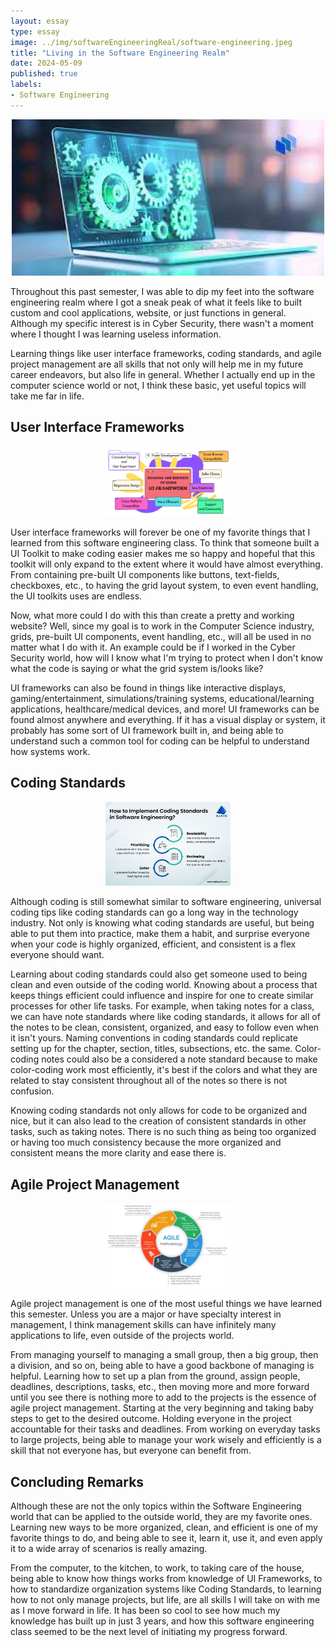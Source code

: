 ```yaml
---
layout: essay
type: essay
image: ../img/softwareEngineeringReal/software-engineering.jpeg
title: "Living in the Software Engineering Realm"
date: 2024-05-09
published: true
labels:
- Software Engineering
---
```

<p align="center">
  <img width="500px" class="rounded float-center pe-4" src="../img/softwareEngineeringRealm/software-engineering.jpeg">
</p>

Throughout this past semester, I was able to dip my feet into the software engineering realm where I got a sneak peak of what it feels like to built custom and cool applications, website, or just functions in general. Although my specific interest is in Cyber Security, there wasn't a moment where I thought I was learning useless information.

Learning things like user interface frameworks, coding standards, and agile project management are all skills that not only will help me in my future career endeavors, but also life in general. Whether I actually end up in the computer science world or not, I think these basic, yet useful topics will take me far in life.

## User Interface Frameworks

<p align="center">
  <img width="200px" class="rounded float-center pe-4" src="../img/softwareEngineeringRealm/ui-frameworks.png">
</p>

User interface frameworks will forever be one of my favorite things that I learned from this software engineering class. To think that someone built a UI Toolkit to make coding easier makes me so happy and hopeful that this toolkit will only expand to the extent where it would have almost everything. From containing pre-built UI components like buttons, text-fields, checkboxes, etc., to having the grid layout system, to even event handling, the UI toolkits uses are endless.

Now, what more could I do with this than create a pretty and working website? Well, since my goal is to work in the Computer Science industry, grids, pre-built UI components, event handling, etc., will all be used in no matter what I do with it. An example could be if I worked in the Cyber Security world, how will I know what I'm trying to protect when I don't know what the code is saying or what the grid system is/looks like?

UI frameworks can also be found in things like interactive displays, gaming/entertainment, simulations/training systems, educational/learning applications, healthcare/medical devices, and more! UI frameworks can be found almost anywhere and everything. If it has a visual display or system, it probably has some sort of UI framework built in, and being able to understand such a common tool for coding can be helpful to understand how systems work.

## Coding Standards

<p align="center">
  <img width="200px" class="rounded float-center pe-4" src="../img/softwareEngineeringRealm/coding-standards.jpeg">
</p>

Although coding is still somewhat similar to software engineering, universal coding tips like coding standards can go a long way in the technology industry. Not only is knowing what coding standards are useful, but being able to put them into practice, make them a habit, and surprise everyone when your code is highly organized, efficient, and consistent is a flex everyone should want.

Learning about coding standards could also get someone used to being clean and even outside of the coding world. Knowing about a process that keeps things efficient could influence and inspire for one to create similar processes for other life tasks. For example, when taking notes for a class, we can have note standards where like coding standards, it allows for all of the notes to be clean, consistent, organized, and easy to follow even when it isn't yours. Naming conventions in coding standards could replicate setting up for the chapter, section, titles, subsections, etc. the same. Color-coding notes could also be a considered a note standard because to make color-coding work most efficiently, it's best if the colors and what they are related to stay consistent throughout all of the notes so there is not confusion.

Knowing coding standards not only allows for code to be organized and nice, but it can also lead to the creation of consistent standards in other tasks, such as taking notes. There is no such thing as being too organized or having too much consistency because the more organized and consistent means the more clarity and ease there is.

## Agile Project Management

<p align="center">
  <img width="200px" class="rounded float-center pe-4" src="../img/softwareEngineeringRealm/agile-proj-management.jpeg">
</p>

Agile project management is one of the most useful things we have learned this semester. Unless you are a major or have specialty interest in management, I think management skills can have infinitely many applications to life, even outside of the projects world. 

From managing yourself to managing a small group, then a big group, then a division, and so on, being able to have a good backbone of managing is helpful. Learning how to set up a plan from the ground, assign people, deadlines, descriptions, tasks, etc., then moving more and more forward until you see there is nothing more to add to the projects is the essence of agile project management. Starting at the very beginning and taking baby steps to get to the desired outcome. Holding everyone in the project accountable for their tasks and deadlines. From working on everyday tasks to large projects, being able to manage your work wisely and efficiently is a skill that not everyone has, but everyone can benefit from. 

## Concluding Remarks
Although these are not the only topics within the Software Engineering world that can be applied to the outside world, they are my favorite ones. Learning new ways to be more organized, clean, and efficient is one of my favorite things to do, and being able to see it, learn it, use it, and even apply it to a wide array of scenarios is really amazing. 

From the computer, to the kitchen, to work, to taking care of the house, being able to know how things works from knowledge of UI Frameworks, to how to standardize organization systems like Coding Standards, to learning how to not only manage projects, but life, are all skills I will take on with me as I move forward in life. It has been so cool to see how much my knowledge has built up in just 3 years, and how this software engineering class seemed to be the next level of initiating my progress forward.
